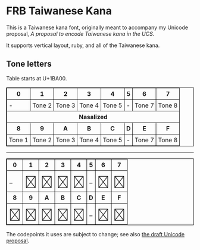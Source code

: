 <!-- pandoc -f markdown -t html -i README.md -o README.html -->

<!-- Only works w/Pandoc, not in GitHub where it's ignored. -->
<style>
    @font-face {
        font-family: "FRBTaiwaneseKana2";
        src: url("./FRBTaiwaneseKana.otf");
    }
    table {
        border-collapse: collapse
    }
    table, th, td {
        border: 1px solid black
    }
    table.tkana td {
        font-family: "FRBTaiwaneseKana2", "Noto Serif CJK TC", serif;
        font-size: 2em
    }
    th, td {
        padding: 5px
    }
</style>

# FRB Taiwanese Kana

This is a Taiwanese kana font, originally meant to accompany my Unicode proposal, *A proposal to encode Taiwanese kana in the UCS*.

It supports vertical layout, ruby, and all of the Taiwanese kana. 

## Tone letters

Table starts at U+1BA00.

<table>
<tr><th>0</th><th>1</th><th>2</th><th>3</th><th>4</th><th>5</th><th>6</th><th>7</th></tr>
<tr><td>-</td><td>Tone 2</td><td>Tone 3</td><td>Tone 4</td><td>Tone 5</td><td>-</td><td>Tone 7</td><td>Tone 8</td></tr>
<tr><th colspan=8>Nasalized</th></tr>
<tr><th>8</th><th>9</th><th>A</th><th>B</th><th>C</th><th>D</th><th>E</th><th>F</th></tr>
<tr><td>Tone 1</td><td>Tone 2</td><td>Tone 3</td><td>Tone 4</td><td>Tone 5</td><td>-</td><td>Tone 7</td><td>Tone 8</td></tr>
</table>

----

<table class="tkana">
<tr><th>0</th><th>1</th><th>2</th><th>3</th><th>4</th><th>5</th><th>6</th><th>7</th></tr>
<tr><td>-</td><td>𛨁</td><td>𛨂</td><td>𛨃</td><td>𛨄</td><td>-</td><td>𛨆</td><td>𛨇</td></tr>
<tr><th>8</th><th>9</th><th>A</th><th>B</th><th>C</th><th>D</th><th>E</th><th>F</th></tr>
<tr><td>𛨈</td><td>𛨉</td><td>𛨊</td><td>𛨋</td><td>𛨌</td><td>-</td><td>𛨎</td><td>𛨏</td></tr>
</table>

The codepoints it uses are subject to change; see also [the draft Unicode proposal](https://raw.githubusercontent.com/ctrlcctrlv/TaiwaneseKanaUnicodePaper/master/tkana.pdf).

